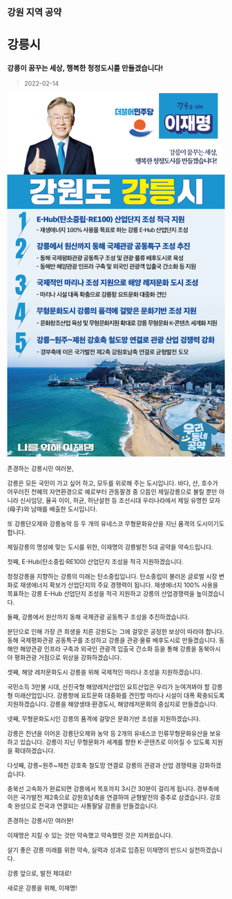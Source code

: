 ## 강원 지역 공약

# 강릉시

### 강릉이 꿈꾸는 세상, 행복한 청정도시를 만들겠습니다!
> 2022-02-14

![강릉시 지역공약](./005_010_001.png)

존경하는 강릉시민 여러분, 

 

강릉은 모든 국민이 가고 싶어 하고, 모두를 위로해 주는 도시입니다. 바다, 산, 호수가 어우러진 천혜의 자연환경으로 예로부터 관동팔경 중 으뜸인 제일강릉으로 불릴 뿐만 아니라 신사임당, 율곡 이이, 허균, 허난설헌 등 조선시대 우리나라에서 제일 유명한 모자(母子)와 남매를 배출한 도시입니다. 

또 강릉단오제와 강릉농악 등 두 개의 유네스코 무형문화유산을 지닌 품격의 도시이기도 합니다.

 

 

제일강릉의 명성에 맞는 도시를 위한, 이재명의 강릉발전 5대 공약을 약속드립니다. 

 

첫째, E-Hub(탄소중립·RE100) 산업단지 조성을 적극 지원하겠습니다.

청정강릉을 지향하는 강릉의 미래는 탄소중립입니다. 탄소중립이 불러온 글로벌 시장 변화로 재생에너지 확보가 산업단지의 주요 경쟁력이 됩니다. 재생에너지 100% 사용을 목표하는 강릉 E-Hub 산업단지 조성을 적극 지원하고 강릉의 산업경쟁력을 높이겠습니다.

 

둘째, 강릉에서 원산까지 동해 국제관광 공동특구 조성을 추진하겠습니다.

분단으로 인해 가장 큰 희생을 치른 강원도는 그에 걸맞은 공정한 보상이 따라야 합니다. 동해 국제평화관광 공동특구를 조성하고 강릉을 관광·물류 배후도시로 만들겠습니다. 동해안 해양관광 인프라 구축과 외국인 관광객 입출국 간소화 등을 통해 강릉을 동북아시아 평화관광 거점으로 위상을 강화하겠습니다. 

 

셋째, 해양 레저문화도시 강릉을 위해 국제적인 마리나 조성을 지원하겠습니다.

국민소득 3만불 시대, 선진국형 해양레저산업인 요트산업은 우리가 눈여겨봐야 할 강릉형 미래산업입니다. 강릉항에 요트문화 대중화를 견인할 마리나 시설이 대폭 확충되도록 지원하겠습니다.  강릉을 해양생태·환경도시, 해양레저문화의 중심지로 만들겠습니다.

 

 

 

넷째, 무형문화도시인 강릉의 품격에 걸맞은 문화기반 조성을 지원하겠습니다.

강릉은 천년을 이어온 강릉단오제와 농악 등 2개의 유네스코 인류무형문화유산을 보유하고 있습니다. 강릉이 지닌 무형문화가 세계를 향한 K-콘텐츠로 이어질 수 있도록 지원을 확대하겠습니다.

 

다섯째, 강릉~원주~제천 강호축 철도망 연결로 강릉의 관광과 산업 경쟁력을 강화하겠습니다.

충북선 고속화가 완료되면 강릉에서 목포까지 3시간 30분이 걸리게 됩니다. 경부축에 이은 국가발전 제2축으로 강원호남축을 연결하여 균형발전의 중추로 삼겠습니다. 강호축 완성으로 전국과 연결되는 사통팔달 강릉을 만들겠습니다. 

 

 

존경하는 강릉시민 여러분!

이재명은 지킬 수 있는 것만 약속했고 약속했떤 것은 지켜왔습니다. 

살기 좋은 강릉 미래를 위한 약속, 실력과 성과로 입증된 이재명이 반드시 실천하겠습니다.

 

강릉 앞으로, 발전 제대로!

새로운 강릉을 위해, 이재명! 

						